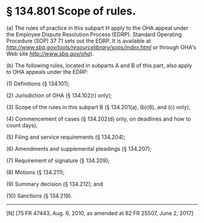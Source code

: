 # § 134.801   Scope of rules.

(a) The rules of practice in this subpart H apply to the OHA appeal under the Employee Dispute Resolution Process (EDRP). Standard Operating Procedure (SOP) 37 71 sets out the EDRP. It is available at *http://www.sba.gov/tools/resourcelibrary/sops/index.html* or through OHA's Web site *http://www.sba.gov/oha*).


(b) The following rules, located in subparts A and B of this part, also apply to OHA appeals under the EDRP:


(1) Definitions (§ 134.101);


(2) Jurisdiction of OHA (§ 134.102(r) only);


(3) Scope of the rules in this subpart B (§ 134.201(a), (b)(6), and (c) only);


(4) Commencement of cases (§ 134.202(d) only, on deadlines and how to count days);


(5) Filing and service requirements (§ 134.204);


(6) Amendments and supplemental pleadings (§ 134.207);


(7) Requirement of signature (§ 134.209);


(8) Motions (§ 134.211);


(9) Summary decision (§ 134.212); and


(10) Sanctions (§ 134.219).



---

[N] [75 FR 47443, Aug. 6, 2010, as amended at 82 FR 25507, June 2, 2017]




